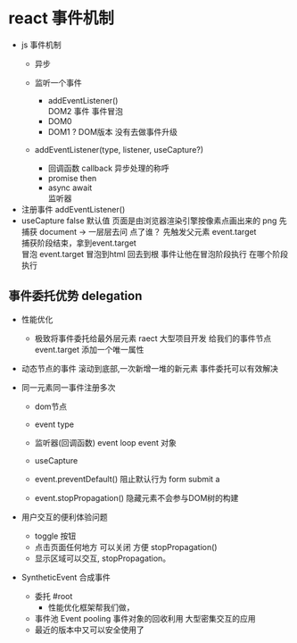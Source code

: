 # react  事件机制
- js 事件机制
  - 异步
  - 监听一个事件 
    - addEventListener()   
    DOM2 事件
    事件冒泡
    -  DOM0
    <a onClick="doSomething()"> </a>
    - DOM1 ? DOM版本  没有去做事件升级

   - addEventListener(type, listener, useCapture?)
       - 回调函数 callback 异步处理的称呼 
       - promise then 
       - async await   
       监听器 
- 注册事件 addEventListener() 
- useCapture  false 默认值 
  页面是由浏览器渲染引擎按像素点画出来的 png 
  先捕获  document -> 一层层去问 
    点了谁？ 
    先触发父元素 
  event.target    
    捕获阶段结束，拿到event.target   
  冒泡
    event.target 冒泡到html  回去到根 
    事件让他在冒泡阶段执行 
    在哪个阶段执行 

##  事件委托优势  delegation  
- 性能优化
   - 极致将事件委托给最外层元素 
   raect 大型项目开发 
   给我们的事件节点event.target 添加一个唯一属性 
- 动态节点的事件 
   滚动到底部,一次新增一堆的新元素 
   事件委托可以有效解决
- 同一元素同一事件注册多次
    - dom节点  
    - event type 
    - 监听器(回调函数) event loop 
       event 对象 
    - useCapture  

    - event.preventDefault()  阻止默认行为 
       form submit 
       a

    - event.stopPropagation()  隐藏元素不会参与DOM树的构建
       
- 用户交互的便利体验问题
   - toggle 按钮
   - 点击页面任何地方 可以关闭  方便  stopPropagation()
   - 显示区域可以交互, stopPropagation。

- SyntheticEvent 合成事件
   - 委托 #root 
      - 性能优化框架帮我们做，
   - 事件池 Event pooling 
       事件对象的回收利用
       大型密集交互的应用 
   - 最近的版本中又可以安全使用了